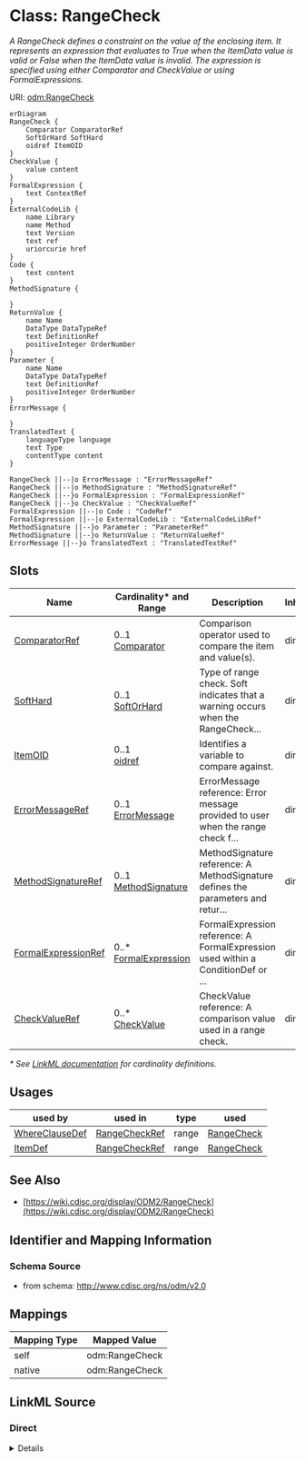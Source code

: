 # Class: RangeCheck

_A RangeCheck defines a constraint on the value of the enclosing item. It represents an expression that evaluates to True when the ItemData value is valid or False when the ItemData value is invalid. The expression is specified using either Comparator and CheckValue or using FormalExpressions._




URI: [odm:RangeCheck](http://www.cdisc.org/ns/odm/v2.0/RangeCheck)


```mermaid
erDiagram
RangeCheck {
    Comparator ComparatorRef  
    SoftOrHard SoftHard  
    oidref ItemOID  
}
CheckValue {
    value content  
}
FormalExpression {
    text ContextRef  
}
ExternalCodeLib {
    name Library  
    name Method  
    text Version  
    text ref  
    uriorcurie href  
}
Code {
    text content  
}
MethodSignature {

}
ReturnValue {
    name Name  
    DataType DataTypeRef  
    text DefinitionRef  
    positiveInteger OrderNumber  
}
Parameter {
    name Name  
    DataType DataTypeRef  
    text DefinitionRef  
    positiveInteger OrderNumber  
}
ErrorMessage {

}
TranslatedText {
    languageType language  
    text Type  
    contentType content  
}

RangeCheck ||--|o ErrorMessage : "ErrorMessageRef"
RangeCheck ||--|o MethodSignature : "MethodSignatureRef"
RangeCheck ||--}o FormalExpression : "FormalExpressionRef"
RangeCheck ||--}o CheckValue : "CheckValueRef"
FormalExpression ||--|o Code : "CodeRef"
FormalExpression ||--|o ExternalCodeLib : "ExternalCodeLibRef"
MethodSignature ||--}o Parameter : "ParameterRef"
MethodSignature ||--}o ReturnValue : "ReturnValueRef"
ErrorMessage ||--}o TranslatedText : "TranslatedTextRef"

```



<!-- no inheritance hierarchy -->


## Slots

| Name | Cardinality* and Range | Description | Inheritance |
| ---  | --- | --- | --- |
| [ComparatorRef](ComparatorRef.md) | 0..1 <br/> [Comparator](Comparator.md) | Comparison operator used to compare the item and value(s). | direct |
| [SoftHard](SoftHard.md) | 0..1 <br/> [SoftOrHard](SoftOrHard.md) | Type of range check. Soft indicates that a warning occurs when the RangeCheck... | direct |
| [ItemOID](ItemOID.md) | 0..1 <br/> [oidref](oidref.md) | Identifies a variable to compare against. | direct |
| [ErrorMessageRef](ErrorMessageRef.md) | 0..1 <br/> [ErrorMessage](ErrorMessage.md) | ErrorMessage reference: Error message provided to user when the range check f... | direct |
| [MethodSignatureRef](MethodSignatureRef.md) | 0..1 <br/> [MethodSignature](MethodSignature.md) | MethodSignature reference: A MethodSignature defines the parameters and retur... | direct |
| [FormalExpressionRef](FormalExpressionRef.md) | 0..* <br/> [FormalExpression](FormalExpression.md) | FormalExpression reference: A FormalExpression used within a ConditionDef or ... | direct |
| [CheckValueRef](CheckValueRef.md) | 0..* <br/> [CheckValue](CheckValue.md) | CheckValue reference: A comparison value used in a range check. | direct |

_* See [LinkML documentation](https://linkml.io/linkml/schemas/slots.html#slot-cardinality) for cardinality definitions._




## Usages

| used by | used in | type | used |
| ---  | --- | --- | --- |
| [WhereClauseDef](WhereClauseDef.md) | [RangeCheckRef](RangeCheckRef.md) | range | [RangeCheck](RangeCheck.md) |
| [ItemDef](ItemDef.md) | [RangeCheckRef](RangeCheckRef.md) | range | [RangeCheck](RangeCheck.md) |






## See Also

* [https://wiki.cdisc.org/display/ODM2/RangeCheck](https://wiki.cdisc.org/display/ODM2/RangeCheck)

## Identifier and Mapping Information







### Schema Source


* from schema: http://www.cdisc.org/ns/odm/v2.0





## Mappings

| Mapping Type | Mapped Value |
| ---  | ---  |
| self | odm:RangeCheck |
| native | odm:RangeCheck |





## LinkML Source

<!-- TODO: investigate https://stackoverflow.com/questions/37606292/how-to-create-tabbed-code-blocks-in-mkdocs-or-sphinx -->

### Direct

<details>
```yaml
name: RangeCheck
description: A RangeCheck defines a constraint on the value of the enclosing item.
  It represents an expression that evaluates to True when the ItemData value is valid
  or False when the ItemData value is invalid. The expression is specified using either
  Comparator and CheckValue or using FormalExpressions.
from_schema: http://www.cdisc.org/ns/odm/v2.0
see_also:
- https://wiki.cdisc.org/display/ODM2/RangeCheck
rank: 1000
slots:
- ComparatorRef
- SoftHard
- ItemOID
- ErrorMessageRef
- MethodSignatureRef
- FormalExpressionRef
- CheckValueRef
slot_usage:
  ComparatorRef:
    name: ComparatorRef
    description: Comparison operator used to compare the item and value(s).
    comments:
    - 'Conditional

      enum values: (LT | LE | GT | GE | EQ | NE | IN | NOTIN)'
    domain_of:
    - RangeCheck
    range: Comparator
  SoftHard:
    name: SoftHard
    description: Type of range check. Soft indicates that a warning occurs when the
      RangeCheck fails. Hard indicates that an error occurs when the RangeCheck fails.
    comments:
    - 'Conditional

      enum values: (Soft | Hard)'
    domain_of:
    - RangeCheck
    range: SoftOrHard
  ItemOID:
    name: ItemOID
    description: Identifies a variable to compare against.
    comments:
    - 'Conditional

      range: oidref'
    domain_of:
    - ItemRef
    - SourceItem
    - RangeCheck
    - ItemData
    - KeySet
    range: oidref
  ErrorMessageRef:
    name: ErrorMessageRef
    domain_of:
    - RangeCheck
    range: ErrorMessage
    maximum_cardinality: 1
  MethodSignatureRef:
    name: MethodSignatureRef
    domain_of:
    - RangeCheck
    - MethodDef
    - ConditionDef
    range: MethodSignature
    maximum_cardinality: 1
  FormalExpressionRef:
    name: FormalExpressionRef
    multivalued: true
    domain_of:
    - RangeCheck
    - MethodDef
    - ConditionDef
    - StudyEndPoint
    - StudyTargetPopulation
    range: FormalExpression
    inlined: true
    inlined_as_list: true
  CheckValueRef:
    name: CheckValueRef
    multivalued: true
    domain_of:
    - RangeCheck
    range: CheckValue
    inlined: true
    inlined_as_list: true
class_uri: odm:RangeCheck

```
</details>

### Induced

<details>
```yaml
name: RangeCheck
description: A RangeCheck defines a constraint on the value of the enclosing item.
  It represents an expression that evaluates to True when the ItemData value is valid
  or False when the ItemData value is invalid. The expression is specified using either
  Comparator and CheckValue or using FormalExpressions.
from_schema: http://www.cdisc.org/ns/odm/v2.0
see_also:
- https://wiki.cdisc.org/display/ODM2/RangeCheck
rank: 1000
slot_usage:
  ComparatorRef:
    name: ComparatorRef
    description: Comparison operator used to compare the item and value(s).
    comments:
    - 'Conditional

      enum values: (LT | LE | GT | GE | EQ | NE | IN | NOTIN)'
    domain_of:
    - RangeCheck
    range: Comparator
  SoftHard:
    name: SoftHard
    description: Type of range check. Soft indicates that a warning occurs when the
      RangeCheck fails. Hard indicates that an error occurs when the RangeCheck fails.
    comments:
    - 'Conditional

      enum values: (Soft | Hard)'
    domain_of:
    - RangeCheck
    range: SoftOrHard
  ItemOID:
    name: ItemOID
    description: Identifies a variable to compare against.
    comments:
    - 'Conditional

      range: oidref'
    domain_of:
    - ItemRef
    - SourceItem
    - RangeCheck
    - ItemData
    - KeySet
    range: oidref
  ErrorMessageRef:
    name: ErrorMessageRef
    domain_of:
    - RangeCheck
    range: ErrorMessage
    maximum_cardinality: 1
  MethodSignatureRef:
    name: MethodSignatureRef
    domain_of:
    - RangeCheck
    - MethodDef
    - ConditionDef
    range: MethodSignature
    maximum_cardinality: 1
  FormalExpressionRef:
    name: FormalExpressionRef
    multivalued: true
    domain_of:
    - RangeCheck
    - MethodDef
    - ConditionDef
    - StudyEndPoint
    - StudyTargetPopulation
    range: FormalExpression
    inlined: true
    inlined_as_list: true
  CheckValueRef:
    name: CheckValueRef
    multivalued: true
    domain_of:
    - RangeCheck
    range: CheckValue
    inlined: true
    inlined_as_list: true
attributes:
  ComparatorRef:
    name: ComparatorRef
    description: Comparison operator used to compare the item and value(s).
    comments:
    - 'Conditional

      enum values: (LT | LE | GT | GE | EQ | NE | IN | NOTIN)'
    from_schema: http://www.cdisc.org/ns/odm/v2.0
    rank: 1000
    alias: ComparatorRef
    owner: RangeCheck
    domain_of:
    - RangeCheck
    range: Comparator
  SoftHard:
    name: SoftHard
    description: Type of range check. Soft indicates that a warning occurs when the
      RangeCheck fails. Hard indicates that an error occurs when the RangeCheck fails.
    comments:
    - 'Conditional

      enum values: (Soft | Hard)'
    from_schema: http://www.cdisc.org/ns/odm/v2.0
    rank: 1000
    alias: SoftHard
    owner: RangeCheck
    domain_of:
    - RangeCheck
    range: SoftOrHard
  ItemOID:
    name: ItemOID
    description: Identifies a variable to compare against.
    comments:
    - 'Conditional

      range: oidref'
    from_schema: http://www.cdisc.org/ns/odm/v2.0
    rank: 1000
    alias: ItemOID
    owner: RangeCheck
    domain_of:
    - ItemRef
    - SourceItem
    - RangeCheck
    - ItemData
    - KeySet
    range: oidref
  ErrorMessageRef:
    name: ErrorMessageRef
    description: 'ErrorMessage reference: Error message provided to user when the
      range check fails.'
    from_schema: http://www.cdisc.org/ns/odm/v2.0
    rank: 1000
    identifier: false
    alias: ErrorMessageRef
    owner: RangeCheck
    domain_of:
    - RangeCheck
    range: ErrorMessage
    maximum_cardinality: 1
  MethodSignatureRef:
    name: MethodSignatureRef
    description: 'MethodSignature reference: A MethodSignature defines the parameters
      and return values for a method. The MethodSignature improves traceability while
      enhancing the ability for automation engines to execute a MethodDef''s FormalExpression.
      Most Methods use one or more input parameters and return one or more values.'
    from_schema: http://www.cdisc.org/ns/odm/v2.0
    rank: 1000
    identifier: false
    alias: MethodSignatureRef
    owner: RangeCheck
    domain_of:
    - RangeCheck
    - MethodDef
    - ConditionDef
    range: MethodSignature
    maximum_cardinality: 1
  FormalExpressionRef:
    name: FormalExpressionRef
    description: 'FormalExpression reference: A FormalExpression used within a ConditionDef
      or a RangeCheck must evaluate to True or False. A FormalExpression referenced
      within a MethodDef having Type Imputation, Computation, or Transpose must evaluate
      to the correct DataType for an Item that may be imputed or computed using the
      Method. A FormalExpression gets parameter and return value definitions from
      the MethodSignature element. The data types in the MethodSignature parameters
      and return values must match the corresponding data types in the FormalExpression.'
    from_schema: http://www.cdisc.org/ns/odm/v2.0
    rank: 1000
    multivalued: true
    identifier: false
    alias: FormalExpressionRef
    owner: RangeCheck
    domain_of:
    - RangeCheck
    - MethodDef
    - ConditionDef
    - StudyEndPoint
    - StudyTargetPopulation
    range: FormalExpression
    inlined: true
    inlined_as_list: true
  CheckValueRef:
    name: CheckValueRef
    description: 'CheckValue reference: A comparison value used in a range check.'
    from_schema: http://www.cdisc.org/ns/odm/v2.0
    rank: 1000
    multivalued: true
    identifier: false
    alias: CheckValueRef
    owner: RangeCheck
    domain_of:
    - RangeCheck
    range: CheckValue
    inlined: true
    inlined_as_list: true
class_uri: odm:RangeCheck

```
</details>